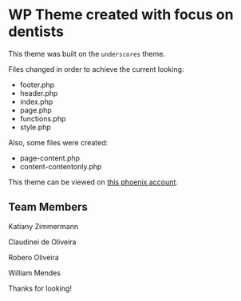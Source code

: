 WP Theme created with focus on dentists
===

This theme was built on the `underscores` theme. 

Files changed in order to achieve the current looking:

* footer.php
* header.php
* index.php
* page.php
* functions.php
* style.php

Also, some files were created:

* page-content.php
* content-contentonly.php

This theme can be viewed on [this phoenix account](phoenix.sheridanc.on.ca/~ccit1930).


Team Members
------------

Katiany Zimmermann

Claudinei de Oliveira

Robero Oliveira

William Mendes

Thanks for looking!